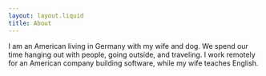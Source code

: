 ```yaml
---
layout: layout.liquid
title: About
---
```


I am an American living in Germany with my wife and dog. We spend our time hanging out with people, going outside, and traveling. I work remotely for an American company building software, while my wife teaches English.
